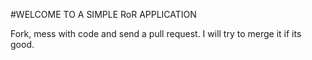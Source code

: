 #WELCOME TO A SIMPLE RoR APPLICATION


Fork, mess with code and send a pull request. I will try to merge it if its good. 